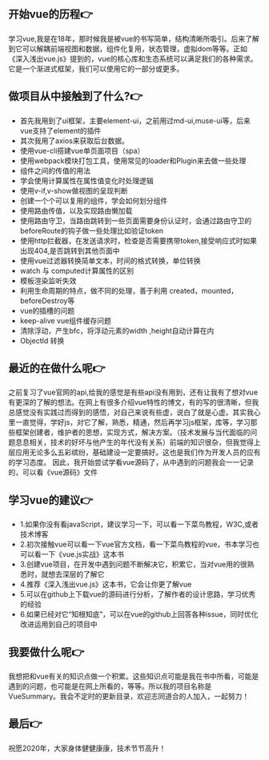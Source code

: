 <!--
 * @Descripttion: 🐉
 * @Author: xinxin
 * @Date: 2020-02-27 17:47:52
 * @LastEditTime: 2020-03-30 22:12:39
 -->
## 开始vue的历程👉
学习vue,我是在18年，那时候我是被vue的书写简单，结构清晰所吸引。后来了解到它可以解耦前端视图和数据，组件化复用，状态管理，虚拟dom等等。正如《深入浅出vue.js》提到的，vue的核心库和生态系统可以满足我们的各种需求。它是一个渐进式框架，我们可以使用它的一部分或更多。
## 做项目从中接触到了什么?👉
- 首先我用到了ui框架，主要element-ui，之前用过md-ui,muse-ui等，后来vue支持了element的插件
- 其次我用了axios来获取后台数据。
- 使用vue-cli搭建vue单页面项目（spa）
- 使用webpack模块打包工具，使用常见的loader和Plugin来去做一些处理
- 组件之间的传值的用法
- 学会使用计算属性在属性值变化时处理逻辑
- 使用v-if,v-show做视图的呈现判断
- 创建一个个可以复用的组件，学会如何划分组件
- 使用路由传值，以及实现路由懒加载
- 使用路由守卫，当路由跳转到一些页面需要身份认证时，会通过路由守卫的beforeRoute的钩子做一些处理比如验证token
- 使用http拦截器，在发送请求时，检查是否需要携带token,接受响应式时如果出现404,是否跳转到其他页面中
- 使用vue过滤器转换简单文本，时间的格式转换，单位转换
- watch 与 computed计算属性的区别
- 模板渲染监听失效
- 利用生命周期的特点，做不同的处理，善于利用 created，mounted，beforeDestroy等
- vue的插槽的问题
- keep-alive vue组件缓存问题
- 清除浮动，产生bfc，将浮动元素的width ,height自动计算在内
- ObjectId 转换
## 最近的在做什么呢👉
之前复习了vue官网的api,给我的感觉是有些api没有用到，还有让我有了想对vue有更深的了解的想法。在网上有很多介绍vue特性的博文，有的写的很清晰，但我总感觉没有实践过而得到的感悟，对自己来说有些虚，说白了就是心虚。其实我心里一直觉得，学好js，对它了解，熟悉，精通，然后再学习js框架，库等，学习那些框架创建者，维护者的思想，实现方式，解决方案。（技术发展与当代面临的问题息息相关，技术的好坏与他产生的年代没有关系）前端的知识很杂，但我觉得上层应用无论多么五彩缤纷，基础建设一定要搞好。这也是我们作为开发人员的应有的学习态度。
因此，我开始尝试学看vue源码了，从中遇到的问题我会一一记录的，可以看《vue源码》文件
## 学习vue的建议👉
- 1.如果你没有看javaScript，建议学习一下，可以看一下菜鸟教程，W3C,或者技术博客
- 2.初次接触vue可以看一下vue官方文档，看一下菜鸟教程的vue，书本学习也可以看一下《vue.js实战》这本书
- 3.创建vue项目，在开发中遇到问题不断解决它，积累它，当对vue用的很熟悉时，就想去深层的了解它
- 4.推荐《深入浅出vue.js》这本书，它会让你更了解vue
- 5.可以在github上下载vue的源码进行分析，了解作者的设计思路，学习优秀的经验
- 6.如果已经对它“知根知底”，可以在vue的github上回答各种issue，同时优化改进运用到自己的项目中
## 我要做什么呢👉
我想把和vue有关的知识点做一个积累。这些知识点可能是我在书中所看，可能是遇到的问题，也可能是在网上所看的，等等。所以我的项目名称是VueSummary。我会不定时的更新目录，欢迎志同道合的人加入，一起努力！
## 最后👉
祝愿2020年，大家身体健健康康，技术节节高升！


